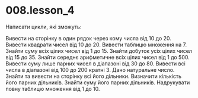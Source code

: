 # 008.lesson_4


Написати цикли, які зможуть:

Вивести на сторінку в один рядок через кому числа від 10 до 20.
Вивести квадрати чисел від 10 до 20.
Вивести таблицю множення на 7.
Знайти суму всіх цілих чисел від 1 до 15.
Знайти добуток усіх цілих чисел від 15 до 35.
Знайти середнє арифметичне всіх цілих чисел від 1 до 500.
Вивести суму лише парних чисел в діапазоні від 30 до 80.
Вивести всі числа в діапазоні від 100 до 200 кратні 3.
Дано натуральне число. Знайти та вивести на сторінку всі його дільники.
Визначити кількість його парних дільників.
Знайти суму його парних дільників.
Надрукувати повну таблицю множення від 1 до 10.
